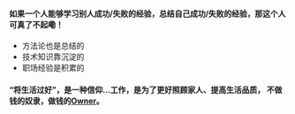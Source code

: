 #### 如果一个人能够学习别人成功/失败的经验，总结自己成功/失败的经验，那这个人可真了不起嘞！

 - 方法论也是总结的 
 - 技术知识靠沉淀的 
 - 职场经验是积累的

#### “将生活过好”，是一种信仰...工作，是为了更好照顾家人、提高生活品质， 不做钱的奴隶，做钱的[Owner](http://tomastong.github.io/about/)。





<!--stackedit_data:
eyJoaXN0b3J5IjpbMTc1NzQ2NjY3Ml19
-->